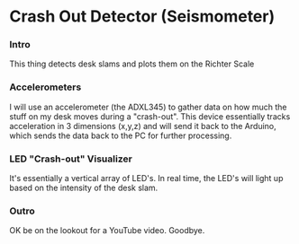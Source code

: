 # Crash Out Detector (Seismometer)
### Intro 
This thing detects desk slams and plots them on the Richter Scale
### Accelerometers
I will use an accelerometer (the ADXL345)  to gather data on how much the stuff on my desk moves during a "crash-out". This device essentially tracks acceleration in 3 dimensions (x,y,z) and will send it back to the Arduino, which sends the data back to the PC for further processing.

### LED "Crash-out" Visualizer
It's essentially a vertical array of LED's. In real time, the LED's will light up based on the intensity of the desk slam. 

### Outro
OK be on the lookout for a YouTube video. Goodbye.